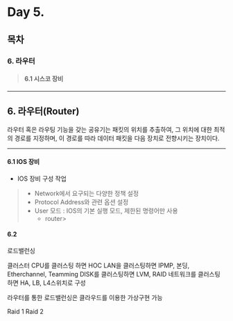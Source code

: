 # Day 5.

## 목차
 
### 6. 라우터
 
> #### 6.1 시스코 장비


------------
 
 
## 6. 라우터(Router)
 
라우터 혹은 라우팅 기능을 갖는 공유기는 패킷의 위치를 추출하여, 그 위치에 대한 최적의 경로를 지정하며, 이 경로를 따라 데이터 패킷을 다음 장치로 전향시키는 장치이다.


 ------------
  
  
#### 6.1 IOS 장비

* IOS 장비 구성 작업
> * Network에서 요구되는 다양한 정책 설정
> * Protocol Address와 관련 옵션 설정
> * User 모드 : IOS의 기본 실행 모드, 제한된 명령어만 사용
>   + router>

  
#### 6.2 

로드밸런싱

클러스터
CPU를 클러스팅 하면 HOC
LAN을 클러스팅하면 IPMP, 본딩, Etherchannel, Teamming
DISK를 클러스팅하면 LVM, RAID
네트워크를 클러스팅하면 HA, LB, L4스위치로 구성

라우터를 통한 로드밸런싱은 클라우드를 이용한 가상구현 가능

Raid 1
Raid 2











